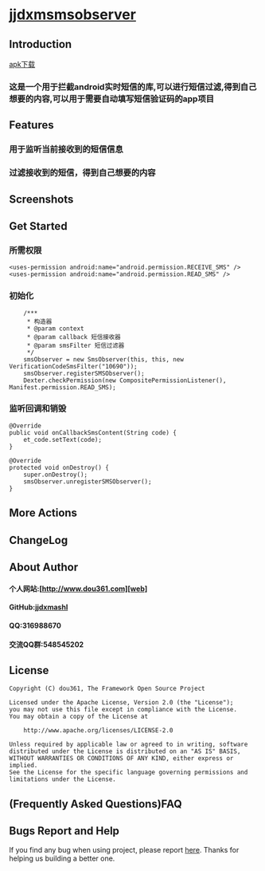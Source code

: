 
# [jjdxmsmsobserver][project] #
## Introduction ##
[apk下载][downapk]

### 这是一个用于拦截android实时短信的库,可以进行短信过滤,得到自己想要的内容,可以用于需要自动填写短信验证码的app项目 ###

## Features ##

### 用于监听当前接收到的短信信息 ###
### 过滤接收到的短信，得到自己想要的内容 ###

## Screenshots ##

## Get Started ##

### 所需权限 ###

	<uses-permission android:name="android.permission.RECEIVE_SMS" />
    <uses-permission android:name="android.permission.READ_SMS" />

### 初始化 ###

		/***
         * 构造器
         * @param context
         * @param callback 短信接收器
         * @param smsFilter 短信过滤器
         */
        smsObserver = new SmsObserver(this, this, new VerificationCodeSmsFilter("10690"));
        smsObserver.registerSMSObserver();
        Dexter.checkPermission(new CompositePermissionListener(), Manifest.permission.READ_SMS);

### 监听回调和销毁 ###

	@Override
    public void onCallbackSmsContent(String code) {
        et_code.setText(code);
    }

    @Override
    protected void onDestroy() {
        super.onDestroy();
        smsObserver.unregisterSMSObserver();
    }


## More Actions ##

## ChangeLog ##

## About Author ##

#### 个人网站:[http://www.dou361.com][web] ####
#### GitHub:[jjdxmashl][github] ####
#### QQ:316988670 ####
#### 交流QQ群:548545202 ####


## License ##

    Copyright (C) dou361, The Framework Open Source Project
    
    Licensed under the Apache License, Version 2.0 (the "License");
    you may not use this file except in compliance with the License.
    You may obtain a copy of the License at
    
     	http://www.apache.org/licenses/LICENSE-2.0
    
    Unless required by applicable law or agreed to in writing, software
    distributed under the License is distributed on an "AS IS" BASIS,
    WITHOUT WARRANTIES OR CONDITIONS OF ANY KIND, either express or implied.
    See the License for the specific language governing permissions and
    limitations under the License.

## (Frequently Asked Questions)FAQ ##
## Bugs Report and Help ##

If you find any bug when using project, please report [here][issues]. Thanks for helping us building a better one.




[web]:http://www.dou361.com
[github]:https://github.com/jjdxmashl/
[project]:https://github.com/jjdxmashl/jjdxmsmsobserver/
[issues]:https://github.com/jjdxmashl/jjdxmsmsobserver/issues/new
[downapk]:https://raw.githubusercontent.com/jjdxmashl/jjdxmsmsobserver/master/apk/app-debug.apk
[icon01]:https://raw.githubusercontent.com/jjdxmashl/jjdxmsmsobserver/master/screenshots/icon01.png
[icon02]:https://raw.githubusercontent.com/jjdxmashl/jjdxmsmsobserver/master/screenshots/icon02.png